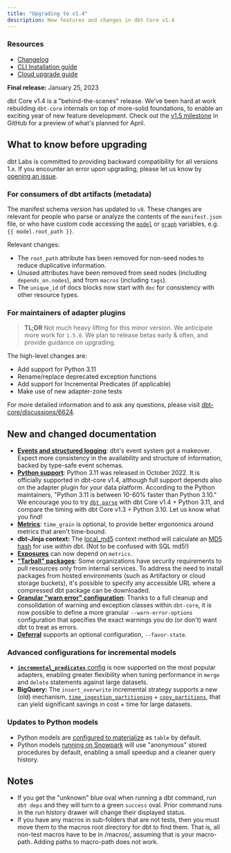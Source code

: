 ```yaml
---
title: "Upgrading to v1.4"
description: New features and changes in dbt Core v1.4
---
```

### Resources

- [Changelog](https://github.com/dbt-labs/dbt-core/blob/1.4.latest/CHANGELOG.md)
- [CLI Installation guide](/docs/core/installation)
- [Cloud upgrade guide](/docs/dbt-versions/upgrade-core-in-cloud)

**Final release:** January 25, 2023

dbt Core v1.4 is a "behind-the-scenes" release. We've been hard at work rebuilding `dbt-core` internals on top of more-solid foundations, to enable an exciting year of new feature development. Check out the [v1.5 milestone](https://github.com/dbt-labs/dbt-core/milestone/82) in GitHub for a preview of what's planned for April.

## What to know before upgrading

dbt Labs is committed to providing backward compatibility for all versions 1.x. If you encounter an error upon upgrading, please let us know by [opening an issue](https://github.com/dbt-labs/dbt-core/issues/new).

### For consumers of dbt artifacts (metadata)

The manifest schema version has updated to `v8`. These changes are relevant for people who parse or analyze the contents of the `manifest.json` file, or who have custom code accessing the [`model`](https://docs.getdbt.com/reference/dbt-jinja-functions/model) or [`graph`](https://docs.getdbt.com/reference/dbt-jinja-functions/graph) variables, e.g. `{{ model.root_path }}`.

Relevant changes:
- The `root_path` attribute has been removed for non-seed nodes to reduce duplicative information.
- Unused attributes have been removed from seed nodes (including `depends_on.nodes`), and from `macros`  (including `tags`).
- The `unique_id` of docs blocks now start with `doc` for consistency with other resource types.

### For maintainers of adapter plugins

> **TL;DR** Not much heavy lifting for this minor version. We anticipate more work for `1.5.0`. We plan to release betas early & often, and provide guidance on upgrading.

The high-level changes are:
- Add support for Python 3.11
- Rename/replace deprecated exception functions
- Add support for Incremental Predicates (if applicable)
- Make use of new adapter-zone tests

For more detailed information and to ask any questions, please visit [dbt-core/discussions/6624](https://github.com/dbt-labs/dbt-core/discussions/6624).

## New and changed documentation

- [**Events and structured logging**](/reference/events-logging): dbt's event system got a makeover. Expect more consistency in the availability and structure of information, backed by type-safe event schemas.
- [**Python support**](/faqs/Core/install-python-compatibility): Python 3.11 was released in October 2022. It is officially supported in dbt-core v1.4, although full support depends also on the adapter plugin for your data platform. According to the Python maintainers, "Python 3.11 is between 10-60% faster than Python 3.10." We encourage you to try [`dbt parse`](/reference/commands/parse) with dbt Core v1.4 + Python 3.11, and compare the timing with dbt Core v1.3 + Python 3.10. Let us know what you find!
- [**Metrics**](/docs/build/metrics): `time_grain` is optional, to provide better ergonomics around metrics that aren't time-bound.
- **dbt-Jinja context:** The [local_md5](/reference/dbt-jinja-functions/local_md5) context method will calculate an [MD5 hash](https://en.wikipedia.org/wiki/MD5) for use _within_ dbt. (Not to be confused with SQL md5!)
- [**Exposures**](/docs/build/exposures) can now depend on `metrics`.
- [**"Tarball" packages**](/docs/build/packages#internally-hosted-tarball-URL): Some organizations have security requirements to pull resources only from internal services. To address the need to install packages from hosted environments (such as Artifactory or cloud storage buckets), it's possible to specify any accessible URL where a compressed dbt package can be downloaded.
- [**Granular "warn error" configuration**](/reference/global-configs/warnings): Thanks to a full cleanup and consolidation of warning and exception classes within `dbt-core`, it is now possible to define a more granular `--warn-error-options` configuration that specifies the exact warnings you do (or don't) want dbt to treat as errors.
- [**Deferral**](/reference/node-selection/defer#favor-state) supports an optional configuration, `--favor-state`.

### Advanced configurations for incremental models

- [**`incremental_predicates`** config](/docs/build/incremental-models#about-incremental_predicates) is now supported on the most popular adapters, enabling greater flexibility when tuning performance in `merge` and `delete` statements against large datasets.
- **BigQuery:** The `insert_overwrite` incremental strategy supports a new (old) mechanism, [`time_ingestion_partitioning`](/reference/resource-configs/bigquery-configs#partitioning-by-an-ingestion-date-or-timestamp) + [`copy_partitions`](#copying-ingestion-time-partitions), that can yield significant savings in cost + time for large datasets.

### Updates to Python models

- Python models are [configured to materialize](/docs/build/python-models) as `table` by default.
- Python models [running on Snowpark](/docs/build/python-models) will use "anonymous" stored procedures by default, enabling a small speedup and a cleaner query history.

## Notes
- If you get the "unknown" blue oval when running a dbt command, run `dbt deps` and they will turn to a green `success` oval. Prior command runs in the run history drawer will change their displayed status.
- If you have any macros in sub-folders that are not tests, then you must move them to the macros root directory for dbt to find them. That is, all non-test macros have to be in /macros/, assuming that is your macro-path. Adding paths to macro-path does not work.
